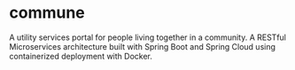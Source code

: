 # commune
A utility services portal for people living together in a community. A RESTful Microservices architecture built with Spring Boot and Spring Cloud using containerized deployment with Docker.
